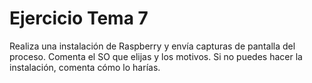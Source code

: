 # Ejercicio Tema 7

Realiza una instalación de Raspberry y envía capturas de pantalla del proceso. Comenta el SO que elijas y los motivos. Si no puedes hacer la instalación, comenta cómo lo harías.
